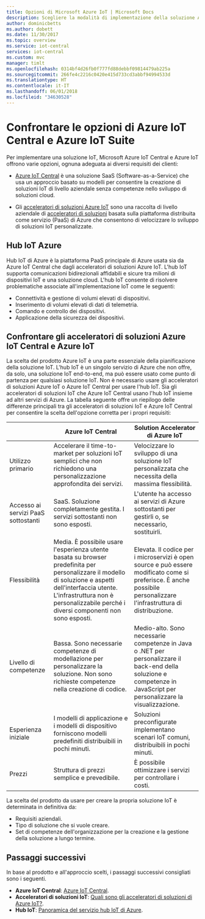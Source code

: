 ```yaml
---
title: Opzioni di Microsoft Azure IoT | Microsoft Docs
description: Scegliere la modalità di implementazione della soluzione Azure IoT con gli acceleratori di soluzioni Azure IoT Central e IoT o con hub IoT.
author: dominicbetts
ms.author: dobett
ms.date: 11/30/2017
ms.topic: overview
ms.service: iot-central
services: iot-central
ms.custom: mvc
manager: timlt
ms.openlocfilehash: 0314bf4d26fb0f777fd88debbf09814479ab225a
ms.sourcegitcommit: 266fe4c2216c0420e415d733cd3abbf94994533d
ms.translationtype: HT
ms.contentlocale: it-IT
ms.lasthandoff: 06/01/2018
ms.locfileid: "34630528"
---
```

# <a name="compare-azure-iot-central-and-azure-iot-options"></a>Confrontare le opzioni di Azure IoT Central e Azure IoT Suite

Per implementare una soluzione IoT, Microsoft Azure IoT Central e Azure IoT offrono varie opzioni, ognuna adeguata ai diversi requisiti dei clienti:

* [Azure IoT Central](overview-iot-central.md) è una soluzione SaaS (Software-as-a-Service) che usa un approccio basato su modelli per consentire la creazione di soluzioni IoT di livello aziendale senza competenze nello sviluppo di soluzioni cloud.

* Gli [acceleratori di soluzioni Azure IoT](https://docs.microsoft.com/azure/iot-accelerators/) sono una raccolta di livello aziendale di [acceleratori di soluzioni](../iot-accelerators/iot-accelerators-what-are-solution-accelerators.md) basata sulla piattaforma distribuita come servizio (PaaS) di Azure che consentono di velocizzare lo sviluppo di soluzioni IoT personalizzate.

## <a name="azure-iot-hub"></a>Hub IoT Azure

Hub IoT di Azure è la piattaforma PaaS principale di Azure usata sia da Azure IoT Central che dagli acceleratori di soluzioni Azure IoT. L'hub IoT supporta comunicazioni bidirezionali affidabili e sicure tra milioni di dispositivi IoT e una soluzione cloud. L'hub IoT consente di risolvere problematiche associate all'implementazione IoT come le seguenti:

* Connettività e gestione di volumi elevati di dispositivi.
* Inserimento di volumi elevati di dati di telemetria.
* Comando e controllo dei dispositivi.
* Applicazione della sicurezza dei dispositivi.

## <a name="compare-azure-iot-central-and-azure-iot-solution-accelerators"></a>Confrontare gli acceleratori di soluzioni Azure IoT Central e Azure IoT

La scelta del prodotto Azure IoT è una parte essenziale della pianificazione della soluzione IoT. L'hub IoT è un singolo servizio di Azure che non offre, da solo, una soluzione IoT end-to-end, ma può essere usato come punto di partenza per qualsiasi soluzione IoT. Non è necessario usare gli acceleratori di soluzioni Azure IoT o Azure IoT Central per usare l'hub IoT. Sia gli acceleratori di soluzioni IoT che Azure IoT Central usano l'hub IoT insieme ad altri servizi di Azure. La tabella seguente offre un riepilogo delle differenze principali tra gli acceleratori di soluzioni IoT e Azure IoT Central per consentire la scelta dell'opzione corretta per i propri requisiti:

|     | Azure IoT Central | Solution Accelerator di Azure IoT |
| --- | ----------- | --------- |
| Utilizzo primario                      | Accelerare il time-to-market per soluzioni IoT semplici che non richiedono una personalizzazione approfondita dei servizi.                                                    | Velocizzare lo sviluppo di una soluzione IoT personalizzata che necessita della massima flessibilità.                                                                                                                             |
| Accesso ai servizi PaaS sottostanti | SaaS. Soluzione completamente gestita. I servizi sottostanti non sono esposti.                                                                                            | L'utente ha accesso ai servizi di Azure sottostanti per gestirli o, se necessario, sostituirli.                                                                                                                    |
| Flessibilità                        | Media. È possibile usare l'esperienza utente basata su browser predefinita per personalizzare il modello di soluzione e aspetti dell'interfaccia utente. L'infrastruttura non è personalizzabile perché i diversi componenti non sono esposti. | Elevata. Il codice per i microservizi è open source e può essere modificato come si preferisce. È anche possibile personalizzare l'infrastruttura di distribuzione.                                               |
| Livello di competenze                        | Bassa. Sono necessarie competenze di modellazione per personalizzare la soluzione. Non sono richieste competenze nella creazione di codice.                                                                          | Medio-alto. Sono necessarie competenze in Java o .NET per personalizzare il back-end della soluzione e competenze in JavaScript per personalizzare la visualizzazione.                                                                       |
| Esperienza iniziale             | I modelli di applicazione e i modelli di dispositivo forniscono modelli predefiniti distribuibili in pochi minuti.                                                                                                  | Soluzioni preconfigurate implementano scenari IoT comuni, distribuibili in pochi minuti.                                                                                                                            |
| Prezzi                            | Struttura di prezzi semplice e prevedibile.                                                                                                                           | È possibile ottimizzare i servizi per controllare i costi.                                                                                                                                                            |

La scelta del prodotto da usare per creare la propria soluzione IoT è determinata in definitiva da:

* Requisiti aziendali.
* Tipo di soluzione che si vuole creare.
* Set di competenze dell'organizzazione per la creazione e la gestione della soluzione a lungo termine.

## <a name="next-steps"></a>Passaggi successivi

In base al prodotto e all'approccio scelti, i passaggi successivi consigliati sono i seguenti.

* **Azure IoT Central**: [Azure IoT Central](overview-iot-central.md).
* **Acceleratori di soluzioni IoT**: [Quali sono gli acceleratori di soluzioni di Azure IoT?](../iot-accelerators/iot-accelerators-what-are-solution-accelerators.md).
* **Hub IoT**: [Panoramica del servizio hub IoT di Azure](https://docs.microsoft.com/azure/iot-hub/iot-hub-what-is-iot-hub).